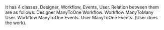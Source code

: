It has 4 classes. Designer, Workflow, Events, User.
Relation between them are as follows:
Designer ManyToOne Workflow.
Workflow ManyToMany User.
Workflow ManyToOne Events.
User ManyToOne Events. (User does the work).
